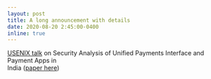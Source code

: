 ```yaml
---
layout: post
title: A long announcement with details
date: 2020-08-20 2:45:00-0400
inline: true
---
```


<a href="https://www.youtube.com/watch?v=jiFYLJKEp8E" target="blank">USENIX talk</a> on Security Analysis of Unified Payments Interface and Payment Apps in <br>India (<a href="https://www.usenix.org/conference/usenixsecurity20/presentation/kumar">paper here</a>)
